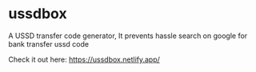# ussdbox
A USSD transfer code generator, It prevents hassle search on google for bank transfer ussd code

Check it out here: https://ussdbox.netlify.app/
